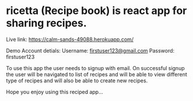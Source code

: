 # ricetta (Recipe book) is react app for sharing recipes.

Live link: https://calm-sands-49088.herokuapp.com/

Demo Account detials: 
Username: firstuser123@gmail.com
Password: firstuser123

To use this app the user needs to signup with email.
On successful signup the user will be navigated to list of recipes and will be able to view different type of recipes and will also be able to create new recipes.

Hope you enjoy using this reciped app...
